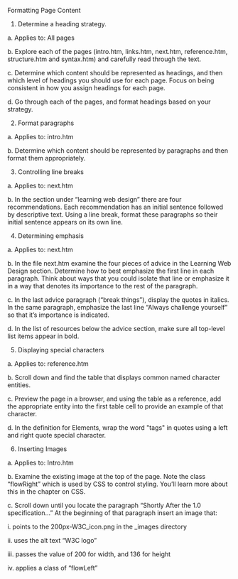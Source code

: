 
Formatting Page Content

1.	Determine a heading strategy.
             
a.	Applies to: All pages
             
b.	Explore each of the pages (intro.htm, links.htm, next.htm, reference.htm, structure.htm and syntax.htm) and carefully read through the text.

c.	Determine which content should be represented as headings, and then which level of headings you should use for each page. 
        Focus on being consistent in how you assign headings for each page.
             
d.	Go through each of the pages, and format headings based on your strategy.



2.	Format paragraphs
             
a.	Applies to: intro.htm
             
b.	Determine which content should be represented by paragraphs and then format them appropriately. 



3.	Controlling line breaks
             
a.	Applies to: next.htm
             
b.	In the section under “learning web design” there are four recommendations. 
        Each recommendation has an initial sentence followed by descriptive text. 
        Using a line break, format these paragraphs so their initial sentence appears on its own line.



4.	Determining emphasis
	     
a.	Applies to: next.htm
	     
b.	In the file next.htm examine the four pieces of advice in the Learning Web Design section. 
        Determine how to best emphasize the first line in each paragraph. 
        Think about ways that you could isolate that line or emphasize it in a way that denotes its importance to the rest of the paragraph.
             
c.	In the last advice paragraph (“break things”), display the quotes in italics. 
        In the same paragraph, emphasize the last line “Always challenge yourself” so that it’s importance is indicated.
	     
d.	In the list of resources below the advice section, make sure all top-level list items appear in bold.
			

5.	Displaying special characters
	     
a.	Applies to: reference.htm
	     
b.	Scroll down and find the table that displays common named character entities.
	     
c.	Preview the page in a browser, and using the table as a reference, 
        add the appropriate entity into the first table cell to provide an example of that character.
	     
d.	In the definition for Elements, wrap the word "tags" in quotes using a left and right quote special character.
			


6.	Inserting Images
	     
a.	Applies to: Intro.htm
	     
b.	Examine the existing image at the top of the page. 
        Note the class “flowRight” which is used by CSS to control styling. 
        You’ll learn more about this in the chapter on CSS.
	     
c.	Scroll down until you locate the paragraph “Shortly After the 1.0 specification…” 
        At the beginning of that paragraph insert an image that:
                  
i.	points to the 200px-W3C_icon.png in the _images directory
                  
ii.	uses the alt text “W3C logo”
		  
iii.	passes the value of 200 for width, and 136 for height
		  
iv.	applies a class of “flowLeft”			
